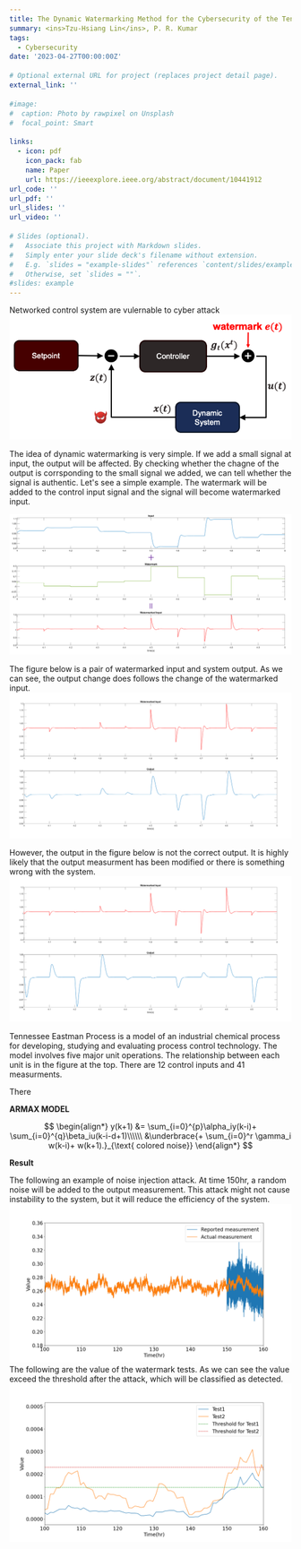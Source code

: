 ```yaml
---
title: The Dynamic Watermarking Method for the Cybersecurity of the Tennessee Eastman Process Control System
summary: <ins>Tzu-Hsiang Lin</ins>, P. R. Kumar
tags:
  - Cybersecurity
date: '2023-04-27T00:00:00Z'

# Optional external URL for project (replaces project detail page).
external_link: ''

#image:
#  caption: Photo by rawpixel on Unsplash
#  focal_point: Smart

links:
  - icon: pdf
    icon_pack: fab
    name: Paper
    url: https://ieeexplore.ieee.org/abstract/document/10441912
url_code: ''
url_pdf: ''
url_slides: ''
url_video: ''

# Slides (optional).
#   Associate this project with Markdown slides.
#   Simply enter your slide deck's filename without extension.
#   E.g. `slides = "example-slides"` references `content/slides/example-slides.md`.
#   Otherwise, set `slides = ""`.
#slides: example
---
```


Networked control system are vulernable to cyber attack
![loop](dw1.png)


The idea of dynamic watermarking is very simple. If we add a small signal at input, the output will be affected. By checking whether the chagne of the output is corrsponding to the small signal we added, we can tell whether the signal is authentic. Let's see a simple example. The watermark will be added to the control input signal and the signal will become watermarked input. 

![wm](wm_input.png)

The figure below is a pair of watermarked input and system output. As we can see, the output change does follows the change of the watermarked input.
![correct](correct_output.png)

However, the output in the figure below is not the correct output. It is highly likely that the output measurment has been modified or there is something wrong with the system.
![wrong](wrong_output.png)

Tennessee Eastman Process is a model of an industrial chemical process for developing, studying and evaluating process control technology. The model involves five major unit operations. The relationship between each unit is in the figure at the top. There are 12 control inputs and 41 measurments. 

There

**ARMAX MODEL**

$$
 \begin{align*}
    y(k+1) &= \sum_{i=0}^{p}\alpha_iy(k-i)+ \sum_{i=0}^{q}\beta_iu(k-i-d+1)\\\\\\
    &\underbrace{+ \sum_{i=0}^r \gamma_i w(k-i)+ w(k+1).}_{\text{ colored noise}}
\end{align*}
$$


**Result**

The following an example of noise injection attack. At time 150hr, a random noise will be added to the output measurement. This attack might not cause instability to the system, but it will reduce the efficiency of the system.
![noise](m1_noise_value.png)
The following are the value of the watermark tests. As we can see the value exceed the threshold after the attack, which will be classified as detected.
![tests](m1_armax_tests.png)



